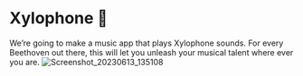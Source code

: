 # Xylophone 🎹

We’re going to make a music app that plays Xylophone sounds. For every Beethoven out there, this will let you unleash your musical talent where ever you are.
![Screenshot_20230613_135108](https://github.com/piushanCnakandala/Xylophone--music-app/assets/91194567/3c249032-5bdb-445d-9ef8-8b331a18f1ce)
